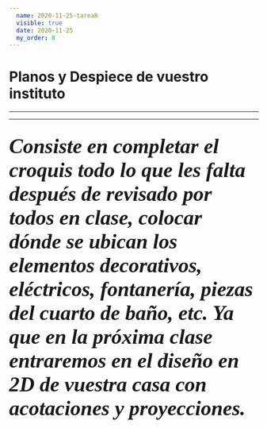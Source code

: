 ```yaml
---
  name: 2020-11-25-tarea8
  visible: true
  date: 2020-11-25  
  my_order: 8
---
```


# Planos y Despiece de vuestro instituto
---
---
<span style="font-family:Papyrus; font-size:2em;
">
  *Consiste en completar el croquis todo lo que les falta después de revisado por todos en clase, colocar dónde se ubican los elementos decorativos, eléctricos, fontanería, piezas del cuarto de baño, etc. Ya que en la próxima clase entraremos en el **diseño en 2D** de vuestra casa con acotaciones y proyecciones.*</span>
  ---